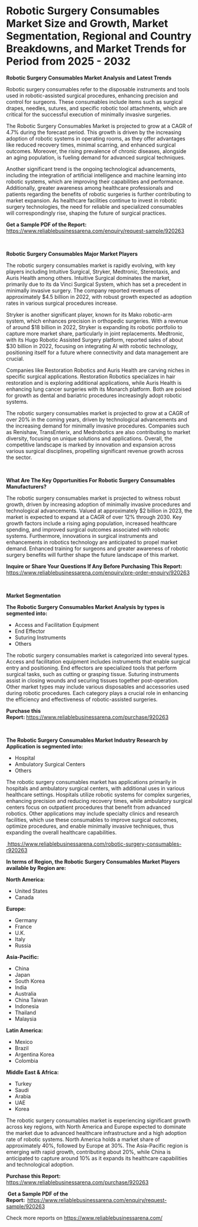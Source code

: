 <p><h1>Robotic Surgery Consumables Market Size and Growth, Market Segmentation, Regional and Country Breakdowns, and Market Trends for Period from 2025 -  2032</h1></p><p><strong>Robotic Surgery Consumables Market Analysis and Latest Trends</strong></p>
<p><p>Robotic surgery consumables refer to the disposable instruments and tools used in robotic-assisted surgical procedures, enhancing precision and control for surgeons. These consumables include items such as surgical drapes, needles, sutures, and specific robotic tool attachments, which are critical for the successful execution of minimally invasive surgeries.</p><p>The Robotic Surgery Consumables Market is projected to grow at a CAGR of 4.7% during the forecast period. This growth is driven by the increasing adoption of robotic systems in operating rooms, as they offer advantages like reduced recovery times, minimal scarring, and enhanced surgical outcomes. Moreover, the rising prevalence of chronic diseases, alongside an aging population, is fueling demand for advanced surgical techniques. </p><p>Another significant trend is the ongoing technological advancements, including the integration of artificial intelligence and machine learning into robotic systems, which are improving their capabilities and performance. Additionally, greater awareness among healthcare professionals and patients regarding the benefits of robotic surgeries is further contributing to market expansion. As healthcare facilities continue to invest in robotic surgery technologies, the need for reliable and specialized consumables will correspondingly rise, shaping the future of surgical practices.</p></p>
<p><strong>Get a Sample PDF of the Report:&nbsp;</strong> <a href="https://www.reliablebusinessarena.com/enquiry/request-sample/920263?utm_campaign=3098&utm_medium=2&utm_source=Github&utm_content=ia&utm_term=07032025&utm_id=robotic-surgery-consumables">https://www.reliablebusinessarena.com/enquiry/request-sample/920263</a></p>
<p>&nbsp;</p>
<p><strong>Robotic Surgery Consumables Major Market Players</strong></p>
<p><p>The robotic surgery consumables market is rapidly evolving, with key players including Intuitive Surgical, Stryker, Medtronic, Stereotaxis, and Auris Health among others. Intuitive Surgical dominates the market, primarily due to its da Vinci Surgical System, which has set a precedent in minimally invasive surgery. The company reported revenues of approximately $4.5 billion in 2022, with robust growth expected as adoption rates in various surgical procedures increase.</p><p>Stryker is another significant player, known for its Mako robotic-arm system, which enhances precision in orthopedic surgeries. With a revenue of around $18 billion in 2022, Stryker is expanding its robotic portfolio to capture more market share, particularly in joint replacements. Medtronic, with its Hugo Robotic Assisted Surgery platform, reported sales of about $30 billion in 2022, focusing on integrating AI with robotic technology, positioning itself for a future where connectivity and data management are crucial.</p><p>Companies like Restoration Robotics and Auris Health are carving niches in specific surgical applications. Restoration Robotics specializes in hair restoration and is exploring additional applications, while Auris Health is enhancing lung cancer surgeries with its Monarch platform. Both are poised for growth as dental and bariatric procedures increasingly adopt robotic systems.</p><p>The robotic surgery consumables market is projected to grow at a CAGR of over 20% in the coming years, driven by technological advancements and the increasing demand for minimally invasive procedures. Companies such as Renishaw, TransEnterix, and Medrobotics are also contributing to market diversity, focusing on unique solutions and applications. Overall, the competitive landscape is marked by innovation and expansion across various surgical disciplines, propelling significant revenue growth across the sector.</p></p>
<p>&nbsp;</p>
<p><strong>What Are The Key Opportunities For Robotic Surgery Consumables Manufacturers?</strong></p>
<p><p>The robotic surgery consumables market is projected to witness robust growth, driven by increasing adoption of minimally invasive procedures and technological advancements. Valued at approximately $2 billion in 2023, the market is expected to expand at a CAGR of over 12% through 2030. Key growth factors include a rising aging population, increased healthcare spending, and improved surgical outcomes associated with robotic systems. Furthermore, innovations in surgical instruments and enhancements in robotics technology are anticipated to propel market demand. Enhanced training for surgeons and greater awareness of robotic surgery benefits will further shape the future landscape of this market.</p></p>
<p><strong>Inquire or Share Your Questions If Any Before Purchasing This Report:</strong> <a href="https://www.reliablebusinessarena.com/enquiry/pre-order-enquiry/920263?utm_campaign=3098&utm_medium=2&utm_source=Github&utm_content=ia&utm_term=07032025&utm_id=robotic-surgery-consumables">https://www.reliablebusinessarena.com/enquiry/pre-order-enquiry/920263</a></p>
<p>&nbsp;</p>
<p><strong>Market Segmentation</strong></p>
<p><strong>The Robotic Surgery Consumables Market Analysis by types is segmented into:</strong></p>
<p><ul><li>Access and Facilitation Equipment</li><li>End Effector</li><li>Suturing Instruments</li><li>Others</li></ul></p>
<p><p>The robotic surgery consumables market is categorized into several types. Access and facilitation equipment includes instruments that enable surgical entry and positioning. End effectors are specialized tools that perform surgical tasks, such as cutting or grasping tissue. Suturing instruments assist in closing wounds and securing tissues together post-operation. Other market types may include various disposables and accessories used during robotic procedures. Each category plays a crucial role in enhancing the efficiency and effectiveness of robotic-assisted surgeries.</p></p>
<p><strong>Purchase this Report:&nbsp;</strong><a href="https://www.reliablebusinessarena.com/purchase/920263?utm_campaign=3098&utm_medium=2&utm_source=Github&utm_content=ia&utm_term=07032025&utm_id=robotic-surgery-consumables">https://www.reliablebusinessarena.com/purchase/920263</a></p>
<p>&nbsp;</p>
<p><strong>The Robotic Surgery Consumables Market Industry Research by Application is segmented into:</strong></p>
<p><ul><li>Hospital</li><li>Ambulatory Surgical Centers</li><li>Others</li></ul></p>
<p><p>The robotic surgery consumables market has applications primarily in hospitals and ambulatory surgical centers, with additional uses in various healthcare settings. Hospitals utilize robotic systems for complex surgeries, enhancing precision and reducing recovery times, while ambulatory surgical centers focus on outpatient procedures that benefit from advanced robotics. Other applications may include specialty clinics and research facilities, which use these consumables to improve surgical outcomes, optimize procedures, and enable minimally invasive techniques, thus expanding the overall healthcare capabilities.</p></p>
<p><a href="https://www.reliablebusinessarena.com/robotic-surgery-consumables-r920263?utm_campaign=3098&utm_medium=2&utm_source=Github&utm_content=ia&utm_term=07032025&utm_id=robotic-surgery-consumables">&nbsp;https://www.reliablebusinessarena.com/robotic-surgery-consumables-r920263</a></p>
<p><strong>In terms of Region, the Robotic Surgery Consumables Market Players available by Region are:</strong></p>
<p>
    <p> <strong> North America: </strong>
        <ul>
            <li>United States</li>
            <li>Canada</li>
        </ul>
        </p> 
    <p> <strong> Europe: </strong>
        <ul>
            <li>Germany</li>
            <li>France</li>
            <li>U.K.</li>
            <li>Italy</li>
            <li>Russia</li>
        </ul>
        </p> 
    <p> <strong> Asia-Pacific: </strong>
        <ul>
            <li>China</li>
            <li>Japan</li>
            <li>South Korea</li>
            <li>India</li>
            <li>Australia</li>
            <li>China Taiwan</li>
            <li>Indonesia</li>
            <li>Thailand</li>
            <li>Malaysia</li>
        </ul>
        </p> 
    <p> <strong> Latin America: </strong>
        <ul>
            <li>Mexico</li>
            <li>Brazil</li>
            <li>Argentina Korea</li>
            <li>Colombia</li>
        </ul>
        </p> 
    <p> <strong> Middle East & Africa: </strong>
        <ul>
            <li>Turkey</li>
            <li>Saudi</li>
            <li>Arabia</li>
            <li>UAE</li>
            <li>Korea</li>
        </ul>
    </p>
    </p>
<p><p>The robotic surgery consumables market is experiencing significant growth across key regions, with North America and Europe expected to dominate the market due to advanced healthcare infrastructure and a high adoption rate of robotic systems. North America holds a market share of approximately 40%, followed by Europe at 30%. The Asia-Pacific region is emerging with rapid growth, contributing about 20%, while China is anticipated to capture around 10% as it expands its healthcare capabilities and technological adoption.</p></p>
<p><strong>Purchase this Report: </strong><a href="https://www.reliablebusinessarena.com/purchase/920263?utm_campaign=3098&utm_medium=2&utm_source=Github&utm_content=ia&utm_term=07032025&utm_id=robotic-surgery-consumables">https://www.reliablebusinessarena.com/purchase/920263</a></p>
<p>&nbsp;<strong>Get a Sample PDF of the Report:&nbsp;&nbsp;</strong><a href="https://www.reliablebusinessarena.com/enquiry/request-sample/920263?utm_campaign=3098&utm_medium=2&utm_source=Github&utm_content=ia&utm_term=07032025&utm_id=robotic-surgery-consumables">https://www.reliablebusinessarena.com/enquiry/request-sample/920263</a></p>
<p><strong></strong></p>
<p>Check more reports on <a href="https://www.reliablebusinessarena.com/?utm_campaign=3098&utm_medium=2&utm_source=Github&utm_content=ia&utm_term=07032025&utm_id=robotic-surgery-consumables">https://www.reliablebusinessarena.com/</a></p>